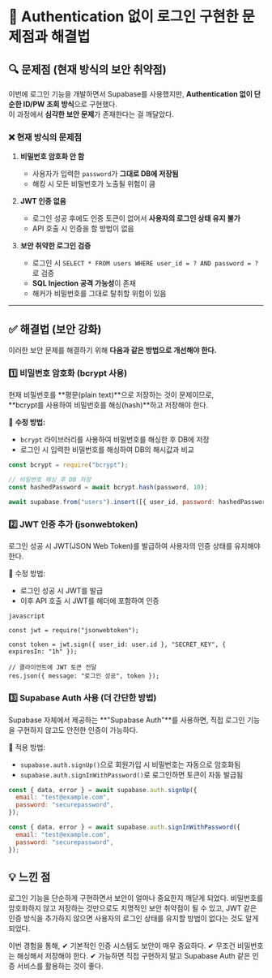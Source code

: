 # 🚀 Authentication 없이 로그인 구현한 문제점과 해결법

## 🔍 문제점 (현재 방식의 보안 취약점)

이번에 로그인 기능을 개발하면서 Supabase를 사용했지만, **Authentication 없이 단순한 ID/PW 조회 방식**으로 구현했다.  
이 과정에서 **심각한 보안 문제**가 존재한다는 걸 깨달았다.

### ❌ 현재 방식의 문제점

1. **비밀번호 암호화 안 함**
   - 사용자가 입력한 `password`가 **그대로 DB에 저장됨**
   - 해킹 시 모든 비밀번호가 노출될 위험이 큼
2. **JWT 인증 없음**

   - 로그인 성공 후에도 인증 토큰이 없어서 **사용자의 로그인 상태 유지 불가**
   - API 호출 시 인증을 할 방법이 없음

3. **보안 취약한 로그인 검증**
   - 로그인 시 `SELECT * FROM users WHERE user_id = ? AND password = ?` 로 검증
   - **SQL Injection 공격 가능성**이 존재
   - 해커가 비밀번호를 그대로 탈취할 위험이 있음

---

## ✅ 해결법 (보안 강화)

이러한 보안 문제를 해결하기 위해 **다음과 같은 방법으로 개선해야 한다.**

### 1️⃣ **비밀번호 암호화 (bcrypt 사용)**

현재 비밀번호를 **평문(plain text)**으로 저장하는 것이 문제이므로,  
**bcrypt를 사용하여 비밀번호를 해싱(hash)**하고 저장해야 한다.

📌 **수정 방법:**

- `bcrypt` 라이브러리를 사용하여 비밀번호를 해싱한 후 DB에 저장
- 로그인 시 입력한 비밀번호를 해싱하여 DB의 해시값과 비교

```javascript
const bcrypt = require("bcrypt");

// 비밀번호 해싱 후 DB 저장
const hashedPassword = await bcrypt.hash(password, 10);

await supabase.from("users").insert([{ user_id, password: hashedPassword }]);
```

### 2️⃣ JWT 인증 추가 (jsonwebtoken)

로그인 성공 시 JWT(JSON Web Token)를 발급하여 사용자의 인증 상태를 유지해야 한다.

📌 수정 방법:

- 로그인 성공 시 JWT를 발급
- 이후 API 호출 시 JWT를 헤더에 포함하여 인증

```
javascript

const jwt = require("jsonwebtoken");

const token = jwt.sign({ user_id: user.id }, "SECRET_KEY", { expiresIn: "1h" });

// 클라이언트에 JWT 토큰 전달
res.json({ message: "로그인 성공", token });
```

### 3️⃣ Supabase Auth 사용 (더 간단한 방법)

Supabase 자체에서 제공하는 **"Supabase Auth"**를 사용하면,
직접 로그인 기능을 구현하지 않고도 안전한 인증이 가능하다.

📌 적용 방법:

- `supabase.auth.signUp()`으로 회원가입 시 비밀번호는 자동으로 암호화됨
- `supabase.auth.signInWithPassword()`로 로그인하면 토큰이 자동 발급됨

```javascript
const { data, error } = await supabase.auth.signUp({
  email: "test@example.com",
  password: "securepassword",
});
```

```javascript
const { data, error } = await supabase.auth.signInWithPassword({
  email: "test@example.com",
  password: "securepassword",
});
```

## 💡 느낀 점
로그인 기능을 단순하게 구현하면서 보안이 얼마나 중요한지 깨닫게 되었다.
비밀번호를 암호화하지 않고 저장하는 것만으로도 치명적인 보안 취약점이 될 수 있고,
JWT 같은 인증 방식을 추가하지 않으면 사용자의 로그인 상태를 유지할 방법이 없다는 것도 알게 되었다.

이번 경험을 통해,
✔ 기본적인 인증 시스템도 보안이 매우 중요하다.
✔ 무조건 비밀번호는 해싱해서 저장해야 한다.
✔ 가능하면 직접 구현하지 말고 Supabase Auth 같은 인증 서비스를 활용하는 것이 좋다.
